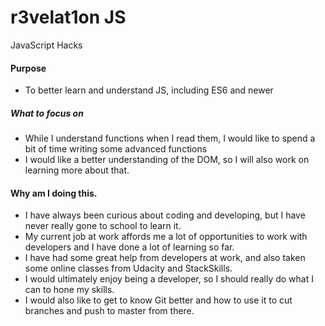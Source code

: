# r3velat1on JS
JavaScript Hacks

#### Purpose
- To better learn and understand JS, including ES6 and newer

##### What to focus on
- While I understand functions when I read them, I would like to spend a bit of time writing some advanced functions
- I would like a better understanding of the DOM, so I will also work on learning more about that.

#### Why am I doing this.
- I have always been curious about coding and developing, but I have never really gone to school to learn it.
- My current job at work affords me a lot of opportunities to work with developers and I have done a lot of learning so far.
- I have had some great help from developers at work, and also taken some online classes from Udacity and StackSkills.
- I would ultimately enjoy being a developer, so I should really do what I can to hone my skills.
- I would also like to get to know Git better and how to use it to cut branches and push to master from there.
